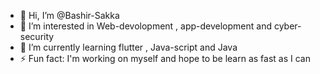 - 👋 Hi, I’m @Bashir-Sakka
- 👀 I’m interested in Web-devolopment , app-development and cyber-security
- 🌱 I’m currently learning flutter , Java-script and Java
- ⚡ Fun fact: I'm working on myself and hope to be learn as fast as I can

<!---
Bashir-Sakka/Bashir-Sakka is a ✨ special ✨ repository because its `README.md` (this file) appears on your GitHub profile.
You can click the Preview link to take a look at your changes.
--->
